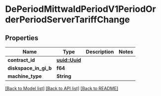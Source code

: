 # DePeriodMittwaldPeriodV1PeriodOrderPeriodServerTariffChange

## Properties

Name | Type | Description | Notes
------------ | ------------- | ------------- | -------------
**contract_id** | [**uuid::Uuid**](uuid::Uuid.md) |  | 
**diskspace_in_gi_b** | **f64** |  | 
**machine_type** | **String** |  | 

[[Back to Model list]](../README.md#documentation-for-models) [[Back to API list]](../README.md#documentation-for-api-endpoints) [[Back to README]](../README.md)



